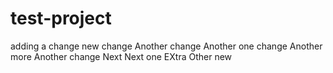 # test-project

adding a change
new change
Another change
Another one change
Another more
Another change
Next
Next one
EXtra
Other
new
